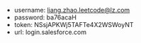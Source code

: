 * username: liang.zhao.leetcode@lz.com
* password: ba76acaH
* token: NSsjAPKWj5TAFTe4X2WSWoyNT
* url: login.salesforce.com
